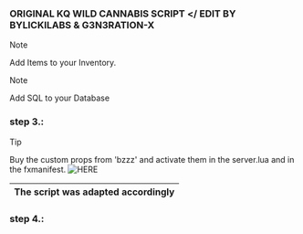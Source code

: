 ### ORIGINAL KQ WILD CANNABIS SCRIPT </ EDIT BY BYLICKILABS & G3N3RATION-X

> [!NOTE]
> Add Items to your Inventory.

> [!NOTE]
> Add SQL to your Database

### step 3.:
> [!TIP]
> Buy the custom props from 'bzzz' and activate them in the server.lua and in the fxmanifest.
![HERE](https://bzzz.tebex.io/checkout/packages/add/5954200/single)

|The script was adapted accordingly|
|---|

### step 4.:
